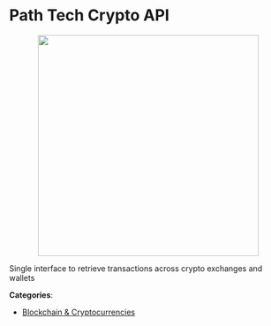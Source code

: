 # Path Tech Crypto API
<p align="center">
    <img width="400" src="https://raw.githubusercontent.com/apis-list/apis-list/apis/path-tech-crypto-api/logo_256x256.png" />
</p>

Single interface to retrieve transactions across crypto exchanges and wallets



**Categories**:
- [Blockchain & Cryptocurrencies](https://github.com/apis-list/apis-list#blockchain-and-cryptocurrencies)



